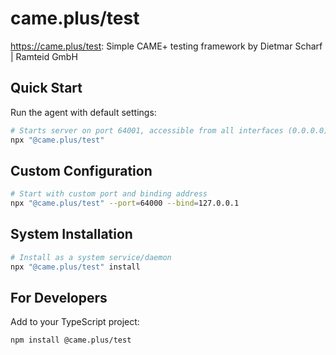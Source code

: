 # came.plus/test
https://came.plus/test: Simple CAME+ testing framework by Dietmar Scharf | Ramteid GmbH

## Quick Start
Run the agent with default settings:

```bash
# Starts server on port 64001, accessible from all interfaces (0.0.0.0)
npx "@came.plus/test"
```

## Custom Configuration

```bash
# Start with custom port and binding address
npx "@came.plus/test" --port=64000 --bind=127.0.0.1
```

## System Installation

```bash
# Install as a system service/daemon
npx "@came.plus/test" install
```

## For Developers
Add to your TypeScript project:

```bash
npm install @came.plus/test
```
